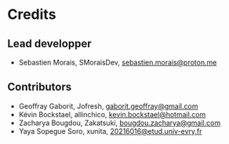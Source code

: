 # Credits

## Lead developper

- Sebastien Morais, SMoraisDev, sebastien.morais@proton.me

## Contributors

- Geoffray Gaborit, Jofresh, gaborit.geoffray@gmail.com
- Kévin Bockstael, allinchico, kevin.bockstael@hotmail.com
- Zacharya Bougdou, Zakatsuki, bougdou.zacharya@gmail.com
- Yaya Sopegue Soro, xunita, 20216016@etud.univ-evry.fr
